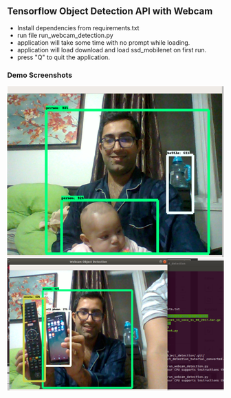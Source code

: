 ## Tensorflow Object Detection API with Webcam

* Install dependencies from requirements.txt
* run file run_webcam_detection.py
* application will take some time with no prompt while loading.
* application will load download and load ssd_mobilenet on first run.
* press "Q" to quit the application.


### Demo Screenshots
![Demo](images/demo_01.png)
![Demo](images/demo_02.png)
